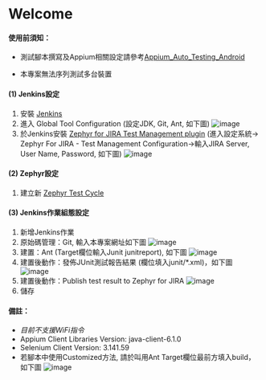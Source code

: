 # Welcome

#### 使用前須知：
* 測試腳本撰寫及Appium相關設定請參考<a href="https://github.com/Gilleschen/Appium_Auto_Testing_Android">Appium_Auto_Testing_Android</a>

* 本專案無法序列測試多台裝置

#### (1) Jenkins設定
1. 安裝 <a href="https://jenkins-ci.org/">Jenkins</a>
2. 進入 Global Tool Configuration (設定JDK, Git, Ant, 如下圖)
![image](https://github.com/Gilleschen/Zephyr-Jenkins/blob/master/picture/Global%20Tool%20Configuration.png)
3. 於Jenkins安裝 <a href="https://wiki.jenkins.io/display/JENKINS/Zephyr+For+Jira+Test+Management+Plugin">Zephyr for JIRA Test Management plugin</a> (進入設定系統-> Zephyr For JIRA - Test Management Configuration->輸入JIRA Server, 	
 	User Name, Password, 如下圖)
![image](https://github.com/Gilleschen/Zephyr-Jenkins/blob/master/picture/zephyr%20_configurate.PNG)

#### (2) Zephyr設定
1. 建立新 <a href="https://zephyrdocs.atlassian.net/wiki/spaces/ZTD/pages/3244044/Creating+and+Cloning+Test+Cycles">Zephyr Test Cycle</a>

#### (3) Jenkins作業組態設定
1. 新增Jenkins作業
2. 原始碼管理：Git, 輸入本專案網址如下圖
![image](https://github.com/Gilleschen/Zephyr-Jenkins/blob/master/picture/git.PNG)
3. 建置：Ant (Target欄位輸入Junit junitreport), 如下圖
![image](https://github.com/Gilleschen/Zephyr-Jenkins/blob/master/picture/ant_2.PNG)
4. 建置後動作：發佈JUnit測試報告結果 (欄位填入junit/*.xml)，如下圖
![image](https://github.com/Gilleschen/Zephyr-Jenkins/blob/master/picture/junit.PNG)
5. 建置後動作：Publish test result to Zephyr for JIRA
![image](https://github.com/Gilleschen/Zephyr-Jenkins/blob/master/picture/zephyr_2.PNG)
6. 儲存

#### 備註：

* *目前不支援WiFi指令*
* Appium Client Libraries Version: java-client-6.1.0
* Selenium Client Version: 3.141.59
* 若腳本中使用Customized方法, 請於叫用Ant Target欄位最前方填入build，如下圖
![image](https://github.com/Gilleschen/Zephyr-Jenkins/blob/master/picture/Ant%20build.PNG)

